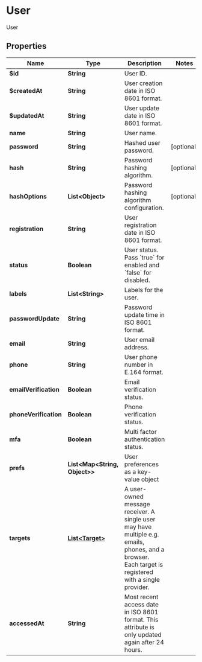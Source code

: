 

# User

User

## Properties

| Name | Type | Description | Notes |
|------------ | ------------- | ------------- | -------------|
|**$id** | **String** | User ID. |  |
|**$createdAt** | **String** | User creation date in ISO 8601 format. |  |
|**$updatedAt** | **String** | User update date in ISO 8601 format. |  |
|**name** | **String** | User name. |  |
|**password** | **String** | Hashed user password. |  [optional] |
|**hash** | **String** | Password hashing algorithm. |  [optional] |
|**hashOptions** | **List&lt;Object&gt;** | Password hashing algorithm configuration. |  [optional] |
|**registration** | **String** | User registration date in ISO 8601 format. |  |
|**status** | **Boolean** | User status. Pass &#x60;true&#x60; for enabled and &#x60;false&#x60; for disabled. |  |
|**labels** | **List&lt;String&gt;** | Labels for the user. |  |
|**passwordUpdate** | **String** | Password update time in ISO 8601 format. |  |
|**email** | **String** | User email address. |  |
|**phone** | **String** | User phone number in E.164 format. |  |
|**emailVerification** | **Boolean** | Email verification status. |  |
|**phoneVerification** | **Boolean** | Phone verification status. |  |
|**mfa** | **Boolean** | Multi factor authentication status. |  |
|**prefs** | **List&lt;Map&lt;String, Object&gt;&gt;** | User preferences as a key-value object |  |
|**targets** | [**List&lt;Target&gt;**](Target.md) | A user-owned message receiver. A single user may have multiple e.g. emails, phones, and a browser. Each target is registered with a single provider. |  |
|**accessedAt** | **String** | Most recent access date in ISO 8601 format. This attribute is only updated again after 24 hours. |  |



